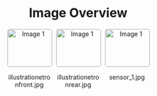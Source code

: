 <h1 style ="text-align: center;"> Image Overview </h1>
<div style="display: flex; flex-wrap: wrap; gap: 10px; justify-content: center;">
<div style="flex: 1 1 calc(33.333% - 20px); max-width: 100px; text-align: center;">
<img src="https://media.evkx.net/multimedia/technology/sensorsandcameras/ultrasonic/illustrationetronfront_xst.jpg" alt="Image 1" style="width: 100%; border: 1px solid #ddd; border-radius: 5px;">
<p>illustrationetronfront.jpg</p>
</div>
<div style="flex: 1 1 calc(33.333% - 20px); max-width: 100px; text-align: center;">
<img src="https://media.evkx.net/multimedia/technology/sensorsandcameras/ultrasonic/illustrationetronrear_xst.jpg" alt="Image 1" style="width: 100%; border: 1px solid #ddd; border-radius: 5px;">
<p>illustrationetronrear.jpg</p>
</div>
<div style="flex: 1 1 calc(33.333% - 20px); max-width: 100px; text-align: center;">
<img src="https://media.evkx.net/multimedia/technology/sensorsandcameras/ultrasonic/sensor_1_xst.jpg" alt="Image 1" style="width: 100%; border: 1px solid #ddd; border-radius: 5px;">
<p>sensor_1.jpg</p>
</div>
</div>

